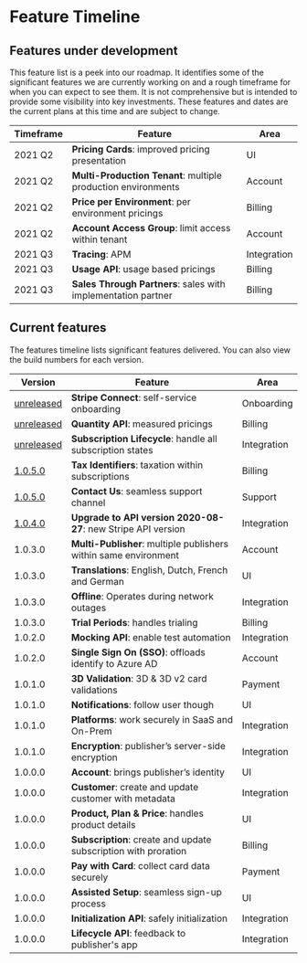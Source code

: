 # Feature Timeline
## Features under development
This feature list is a peek into our roadmap. It identifies some of the significant features we are currently working on and a rough timeframe for when you can expect to see them. It is not comprehensive but is intended to provide some visibility into key investments. These features and dates are the current plans at this time and are subject to change.

Timeframe| Feature | Area
---------|----------|---------
 2021 Q2 | **Pricing Cards**: improved pricing presentation | UI
 2021 Q2 | **Multi-Production Tenant**: multiple production environments | Account
 2021 Q2 | **Price per Environment**: per environment pricings | Billing
 2021 Q2 | **Account Access Group**: limit access within tenant | Account
 2021 Q3 | **Tracing**: APM | Integration
 2021 Q3 | **Usage API**: usage based pricings | Billing
 2021 Q3 | **Sales Through Partners**: sales with implementation partner | Billing
## Current features
The features timeline lists significant features delivered. You can also view the build numbers for each version.

Version | Feature | Area
---------|----------|---------
 [unreleased](./References/Changelog.md##unreleased) | **Stripe Connect**: self-service onboarding | Onboarding
 [unreleased](./References/Changelog.md##unreleased) | **Quantity API**: measured pricings | Billing
 [unreleased](./References/Changelog.md##unreleased) | **Subscription Lifecycle**: handle all subscription states | Integration
 [1.0.5.0](./References/Changelog.md#1050-2021-01-13) | **Tax Identifiers**: taxation within subscriptions | Billing
 [1.0.5.0](./References/Changelog.md#1050-2021-01-13) | **Contact Us**: seamless support channel | Support
 [1.0.4.0](./References/Changelog.md#1040-2020-12-13) | **Upgrade to API version 2020-08-27**: new Stripe API version | Integration
 1.0.3.0 | **Multi-Publisher**: multiple publishers within same environment | Account
 1.0.3.0 | **Translations**: English, Dutch, French and German | UI
 1.0.3.0 | **Offline**: Operates during network outages | Integration
 1.0.3.0 | **Trial Periods**: handles trialing | Billing
 1.0.2.0 | **Mocking API**: enable test automation | Integration
 1.0.2.0 | **Single Sign On (SSO)**: offloads identify to Azure AD | Account
 1.0.1.0 | **3D Validation**: 3D & 3D v2 card validations | Payment
 1.0.1.0 | **Notifications**: follow user though | UI
 1.0.1.0 | **Platforms**: work securely in SaaS and On-Prem | Integration
 1.0.1.0 | **Encryption**: publisher’s server-side encryption | Integration
 1.0.0.0 | **Account**: brings publisher’s identity | UI
 1.0.0.0 | **Customer**: create and update customer with metadata | Integration
 1.0.0.0 | **Product, Plan & Price**: handles product details | UI
 1.0.0.0 | **Subscription**: create and update subscription with proration | Billing
 1.0.0.0 | **Pay with Card**: collect card data securely | Payment
 1.0.0.0 | **Assisted Setup**: seamless sign-up process | UI
 1.0.0.0 | **Initialization API**: safely initialization | Integration
 1.0.0.0 | **Lifecycle API**: feedback to publisher's app | Integration





